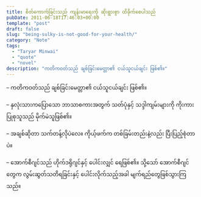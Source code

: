 ```yaml
---
title: စိတ်ကောက်ခြင်းသည် ကျန်းမာရေးကို ဆိုးရွားစွာ ထိခိုက်စေပါသည်
pubDate: 2011-06-18T17:46:03+00:00
template: "post"
draft: false
slug: "being-sulky-is-not-good-for-your-health/"
category: "Note"
tags:
  - "Taryar Minwai"
  - "quote"
  - "novel"
description: "ကတိကဝတ်သည် ချစ်ခြင်းမေတ္တာ၏ ငယ်သူငယ်ချင်း ဖြစ်၏။"
---
```


&#8211; ကတိကဝတ်သည် ချစ်ခြင်းမေတ္တာ၏ ငယ်သူငယ်ချင်း ဖြစ်၏။

&#8211; နှလုံးသားကပြောသော ဘာသာစကားအတွက် သတ်ပုံနှင့် သဒ္ဒါကျမ်းများကို ကိုးကားပြုစုသူသည် မိုက်မဲသူဖြစ်၏။

&#8211; အချစ်ဆိုတာ သက်တန့်လိုပဲလေ။ ကိုယ့်ဖက်က တစ်ခြမ်းတည်းနဲ့လည်း ပြီးပြည့်စုံတာပဲ။

&#8211; အောက်စီဂျင်သည် ဟိုက်ဒရိုဂျင်နှင့် ပေါင်းလျှင် ရေဖြစ်၏။ သို့သော် အောက်စီဂျင်တွေက လွမ်းဆွတ်သတိရခြင်းနှင့် ပေါင်းလိုက်သည့်အခါ မျက်ရည်တွေဖြစ်သွားကြသည်။
